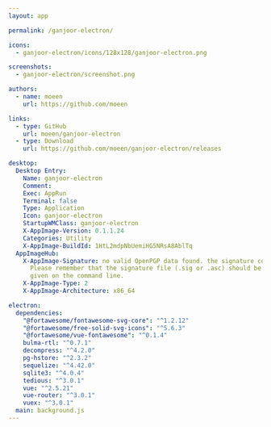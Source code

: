 ```yaml
---
layout: app

permalink: /ganjoor-electron/

icons:
  - ganjoor-electron/icons/128x128/ganjoor-electron.png

screenshots:
  - ganjoor-electron/screenshot.png

authors:
  - name: moeen
    url: https://github.com/moeen

links:
  - type: GitHub
    url: moeen/ganjoor-electron
  - type: Download
    url: https://github.com/moeen/ganjoor-electron/releases

desktop:
  Desktop Entry:
    Name: ganjoor-electron
    Comment: 
    Exec: AppRun
    Terminal: false
    Type: Application
    Icon: ganjoor-electron
    StartupWMClass: ganjoor-electron
    X-AppImage-Version: 0.1.1.24
    Categories: Utility
    X-AppImage-BuildId: 1HtL2mdpNbUemiHG5NRsA8AblTq
  AppImageHub:
    X-AppImage-Signature: no valid OpenPGP data found. the signature could not be verified.
      Please remember that the signature file (.sig or .asc) should be the first file
      given on the command line.
    X-AppImage-Type: 2
    X-AppImage-Architecture: x86_64

electron:
  dependencies:
    "@fortawesome/fontawesome-svg-core": "^1.2.12"
    "@fortawesome/free-solid-svg-icons": "^5.6.3"
    "@fortawesome/vue-fontawesome": "^0.1.4"
    bulma-rtl: "^0.7.1"
    decompress: "^4.2.0"
    pg-hstore: "^2.3.2"
    sequelize: "^4.42.0"
    sqlite3: "^4.0.4"
    tedious: "^3.0.1"
    vue: "^2.5.21"
    vue-router: "^3.0.1"
    vuex: "^3.0.1"
  main: background.js
---
```

